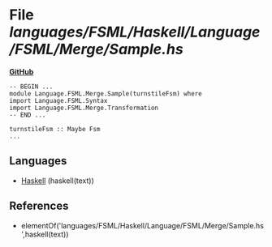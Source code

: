 # File _languages/FSML/Haskell/Language/FSML/Merge/Sample.hs_
**[GitHub](https://github.com/softlang/yas/blob/master/languages/FSML/Haskell/Language/FSML/Merge/Sample.hs)**
```
-- BEGIN ...
module Language.FSML.Merge.Sample(turnstileFsm) where
import Language.FSML.Syntax
import Language.FSML.Merge.Transformation
-- END ...

turnstileFsm :: Maybe Fsm
...
```

## Languages
* [Haskell](../languages/Haskell.md) (haskell(text))

## References
* elementOf('languages/FSML/Haskell/Language/FSML/Merge/Sample.hs',haskell(text))
